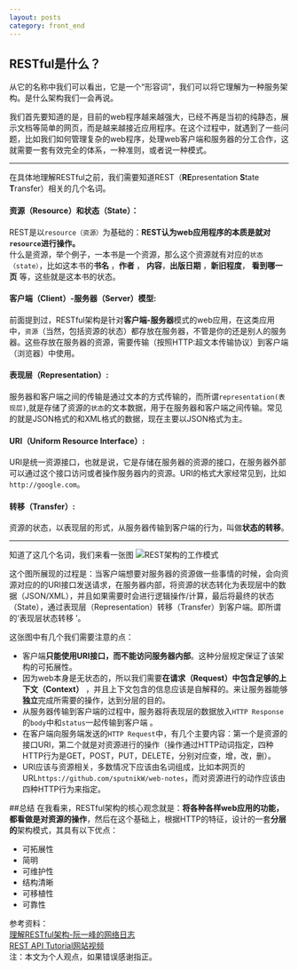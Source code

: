 ```yaml
---
layout: posts
category: front_end
---
```


## RESTful是什么？  
从它的名称中我们可以看出，它是一个“形容词”，我们可以将它理解为一种服务架构。是什么架构我们一会再说。
  

我们首先要知道的是，目前的web程序越来越强大，已经不再是当初的纯静态，展示文档等简单的网页，而是越来越接近应用程序。在这个过程中，就遇到了一些问题，比如我们如何管理复杂的web程序，处理web客户端和服务器的分工合作，这就需要一套有效完全的体系，一种准则，或者说一种模式。
***
在具体地理解RESTful之前，我们需要知道REST（**RE**presentation **S**tate **T**ransfer）相关的几个名词。

#### 资源（Resource）和状态（State）：   
REST是以`resource（资源）`为基础的：**REST认为web应用程序的本质是就对`resource`进行操作。**  
什么是资源，举个例子，一本书是一个资源，那么这个资源就有对应的`状态（state）`，比如这本书的**书名** ，**作者** ， **内容**，**出版日期** ，**新旧程度**， **看到哪一页** 等，这些就是这本书的状态。  
#### 客户端（Client）-服务器（Server）模型:  
前面提到过，RESTful架构是针对**客户端-服务器**模式的web应用，在这类应用中，`资源`（当然，包括资源的状态）都存放在服务器，不管是你的还是别人的服务器。这些存放在服务器的资源，需要传输（按照HTTP:超文本传输协议）到客户端（浏览器）中使用。  
#### 表现层（Representation）:  
服务器和客户端之间的传输是通过文本的方式传输的，而所谓`representation(表现层)`,就是存储了资源的`状态`的文本数据，用于在服务器和客户端之间传输。常见的就是JSON格式的和XML格式的数据，现在主要以JSON格式为主。  
#### URI（Uniform Resource Interface）:
URI是统一资源接口，也就是说，它是存储在服务器的资源的接口，在服务器外部可以通过这个接口访问或者操作服务器内的资源。URI的格式大家经常见到，比如`http://google.com`。
#### 转移（Transfer）:
资源的状态，以表现层的形式，从服务器传输到客户端的行为，叫做**状态的转移**。  
***
知道了这几个名词，我们来看一张图
![REST架构的工作模式](https://raw.githubusercontent.com/sputnikW/web-notes/master/images/REST(0).png)  

这个图所展现的过程是：当客户端想要对服务器的资源做一些事情的时候，会向资源对应的的URI接口发送请求，在服务器内部，将资源的状态转化为表现层中的数据（JSON/XML），并且如果需要时会进行逻辑操作/计算，最后将最终的状态（State），通过表现层（Representation）转移（Transfer）到客户端。即所谓的‘表现层状态转移 ’。   
  
这张图中有几个我们需要注意的点：  
- 客户端**只能使用URI接口，而不能访问服务器内部**。这种分层规定保证了该架构的可拓展性。  
- 因为web本身是无状态的，所以我们需要**在请求（Request）中包含足够的上下文（Context）** ，并且上下文包含的信息应该是自解释的。来让服务器能够**独立**完成所需要的操作，达到分层的目的。  
- 从服务器传输到客户端的过程中，服务器将表现层的数据放入`HTTP Response`的`body`中和`status`一起传输到客户端 。 
- 在客户端向服务端发送的`HTTP Request`中，有几个主要内容：第一个是资源的接口URI，第二个就是对资源进行的操作（操作通过HTTP动词指定，四种HTTP行为是GET，POST，PUT，DELETE，分别对应查，增，改，删）。
- URI应该与资源相关，多数情况下应该由名词组成，比如本网页的URL`https://github.com/sputnikW/web-notes`，而对资源进行的动作应该由四种HTTP行为来指定。

##总结
在我看来，RESTful架构的核心观念就是：**将各种各样web应用的功能，都看做是对资源的操作**，然后在这个基础上，根据HTTP的特征，设计的一套**分层的**架构模式，其具有以下优点：  
- 可拓展性  
- 简明  
- 可维护性  
- 结构清晰  
- 可移植性  
- 可靠性  
  
参考资料：  
[理解RESTful架构-阮一峰的网络日志](http://www.ruanyifeng.com/blog/2011/09/restful.html)  
[REST API Tutorial网站视频](https://youtu.be/llpr5924N7E)  
注：本文为个人观点，如果错误感谢指正。
